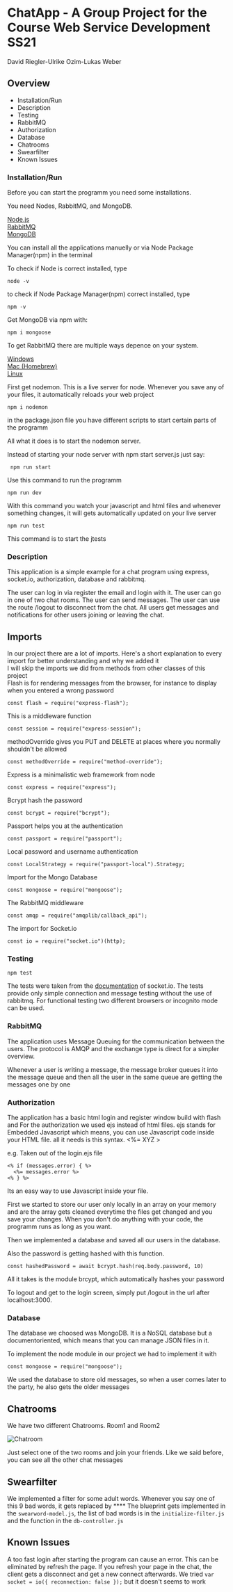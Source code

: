 # ChatApp - A Group Project for the Course Web Service Development SS21
David Riegler-Ulrike Ozim-Lukas Weber

## Overview

* Installation/Run
* Description
* Testing
* RabbitMQ
* Authorization
* Database
* Chatrooms
* Swearfilter
* Known Issues

### Installation/Run

Before you can start the programm you need some installations.

You need Nodes, RabbitMQ, and MongoDB.

[Node.js](https://nodejs.org/en/) \
[RabbitMQ](https://www.rabbitmq.com/download.html) \
[MongoDB](https://www.mongodb.com)

You can install all the applications manuelly or via Node Package Manager(npm) in the terminal

To check if Node is correct installed, type

```
node -v
```

to check if Node Package Manager(npm) correct installed, type

```
npm -v
```

Get MongoDB via npm with:

```
npm i mongoose
```

To get RabbitMQ there are multiple ways depence on your system. 
 
[Windows](https://www.rabbitmq.com/install-windows.html) \
[Mac (Homebrew)](https://www.rabbitmq.com/install-homebrew.html) \
[Linux](https://www.rabbitmq.com/install-debian.html)

First get nodemon. This is a live server for node. Whenever you save any of your files, it automatically reloads your web project

```
npm i nodemon
```

in the package.json file you have different scripts to start certain parts of the programm

All what it does is to start the nodemon server. 

Instead of starting your node server with npm start server.js just say:


   ```
    npm run start
   ```
    
   Use this command to run the programm
    
    
   ```
   npm run dev
   ```
   
   With this command you watch your javascript and html files and whenever something changes, it will gets automatically updated on your live server
    
    
  ```
  npm run test
  ```

  This command is to start the jtests


### Description

This application is a simple example for a chat program using express, socket.io, authorization, database and rabbitmq.

The user can log in via register the email and login with it.
The user can go in one of two chat rooms.
The user can send messages.
The user can use the route /logout to disconnect from the chat.
All users get messages and notifications for other users joining or leaving the chat.


## Imports

In our project there are a lot of imports. Here's a short explanation to every import for better understanding and why we added it \
I will skip the imports we did from methods from other classes of this project \
Flash is for rendering messages from the browser, for instance  to display when you entered a wrong password
```
const flash = require("express-flash");
```
This is a middleware function
```
const session = require("express-session");
```
methodOverride gives you PUT and DELETE at places where you normally shouldn't be allowed
```
const methodOverride = require("method-override");
```
Express is a minimalistic web framework from node
```
const express = require("express");
```
Bcrypt hash the password
```
const bcrypt = require("bcrypt");
```
Passport helps you at the authentication
```
const passport = require("passport");
```
Local password and username authentication
```
const LocalStrategy = require("passport-local").Strategy;
```
Import for the Mongo Database
```
const mongoose = require("mongoose");
```
The RabbitMQ middleware
```
const amqp = require("amqplib/callback_api");
```
The import for Socket.io
```
const io = require("socket.io")(http);
```


### Testing

```
npm test
```
The tests were taken from the [documentation](https://socket.io/docs/v4/testing/) of socket.io.
The tests provide only simple connection and message testing without the use of rabbitmq.
For functional testing two different browsers or incognito mode can be used.

### RabbitMQ

The application uses Message Queuing for the communication between the users.
The protocol is AMQP and the exchange type is direct for a simpler overview.

Whenever a user is writing a message, the message broker queues it into the message queue and then all the user in the same queue are getting the messages one by one 

### Authorization

The application has a basic html login and register window build with flash and 
For the authorization we used ejs instead of html files. ejs stands for Embedded Javascript which means, you can use Javascript code inside your HTML file. all it needs is this syntax. <%= XYZ >

e.g.
Taken out of the login.ejs file

```
<% if (messages.error) { %>
  <%= messages.error %>
<% } %>
```


Its an easy way to use Javascript inside your file. 

First we started to store our user only locally in an array on your memory and are the array gets cleaned everytime the files get changed and you save your changes. When you don't do anything with your code, the programm runs as long as you want.

Then we implemented a database and saved all our users in the database.


Also the password is getting hashed with this function.

```
const hashedPassword = await bcrypt.hash(req.body.password, 10)
```

All it takes is the module brcypt, which automatically hashes your password

To logout and get to the login screen, simply put /logout in the url after localhost:3000. 


### Database

The database we choosed was MongoDB. It is a NoSQL database but a documentoriented, which means that you can manage JSON files in it.

To implement the node module in our project we had to implement it with

```
const mongoose = require("mongoose");
```

We used the database to store old messages, so when a user comes later to the party, he also gets the older messages


## Chatrooms

We have two different Chatrooms. Room1 and Room2 

![Chatroom](/media/chatroom)

Just select one of the two rooms and join your friends.
Like we said before, you can see all the other chat messages


## Swearfilter

We implemented a filter for some adult words. Whenever you say one of this 9 bad words, it gets replaced by ****
The blueprint gets implemented in the ```swearword-model.js```, the list of bad words is in the ```initialize-filter.js``` and the function in the ```db-controller.js```

## Known Issues

A too fast login after starting the program can cause an error. This can be eliminated by refresh the page. If you refresh your page in the chat, the client gets a disconnect and get a new connect afterwards. We tried ```var socket = io({ reconnection: false });``` but it doesn't seems to work
